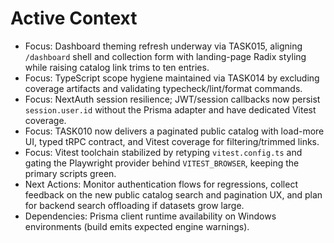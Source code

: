 # Active Context

- Focus: Dashboard theming refresh underway via TASK015, aligning `/dashboard` shell and collection form with landing-page Radix styling while raising catalog link trims to ten entries.
- Focus: TypeScript scope hygiene maintained via TASK014 by excluding coverage artifacts and validating typecheck/lint/format commands.
- Focus: NextAuth session resilience; JWT/session callbacks now persist `session.user.id` without the Prisma adapter and have dedicated Vitest coverage.
- Focus: TASK010 now delivers a paginated public catalog with load-more UI, typed tRPC contract, and Vitest coverage for filtering/trimmed links.
- Focus: Vitest toolchain stabilized by retyping `vitest.config.ts` and gating the Playwright provider behind `VITEST_BROWSER`, keeping the primary scripts green.
- Next Actions: Monitor authentication flows for regressions, collect feedback on the new public catalog search and pagination UX, and plan for backend search offloading if datasets grow large.
- Dependencies: Prisma client runtime availability on Windows environments (build emits expected engine warnings).

